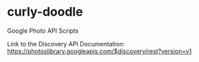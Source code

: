 # curly-doodle
Google Photo API Scripts


Link to the Discovery API Documentation:
  https://photoslibrary.googleapis.com/$discovery/rest?version=v1
